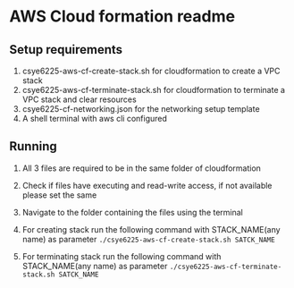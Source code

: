 # AWS Cloud formation readme

## Setup requirements
1. csye6225-aws-cf-create-stack.sh for cloudformation to create a VPC stack
2. csye6225-aws-cf-terminate-stack.sh for cloudformation to terminate a VPC stack and clear resources
3. csye6225-cf-networking.json for the networking setup template
4. A shell terminal with aws cli configured

## Running 
1. All 3 files are required to be in the same folder of cloudformation
2. Check if files have executing and read-write access, if not available please set the same
3. Navigate to the folder containing the files using the terminal

4. For creating stack run the following command with STACK_NAME(any name) as parameter 
   `./csye6225-aws-cf-create-stack.sh SATCK_NAME` 

5. For terminating stack run the following command with STACK_NAME(any name) as parameter 
   `./csye6225-aws-cf-terminate-stack.sh SATCK_NAME` 
